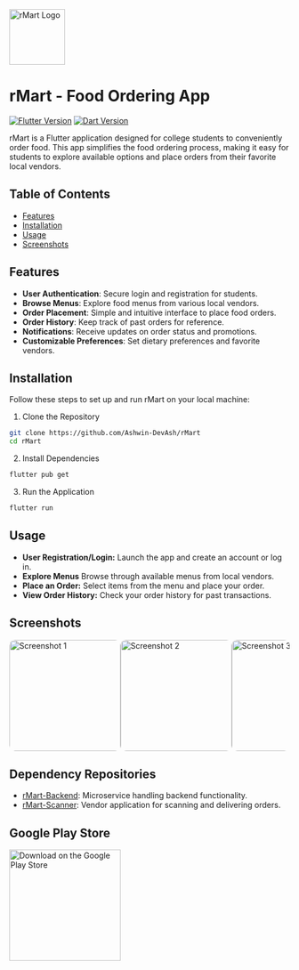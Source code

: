 <a href="https://play.google.com/store/apps/details?id=com.DevAsh.RMart&hl=en_IN&gl=IN">
  <img src="https://play-lh.googleusercontent.com/oJ3bOlsP9fN6gSTV6h9s47BlSR4Vf0WnDY8VtqmZJfOGTFTxKuryK4h3ufyvDJMr2mk=w240-h480-rw" alt="rMart Logo" width="100"/>
</a>

# rMart - Food Ordering App

[![Flutter Version](https://img.shields.io/badge/Flutter-v2.8.0-blue.svg)](https://flutter.dev/)
[![Dart Version](https://img.shields.io/badge/Dart-v2.15.0-blue.svg)](https://dart.dev/)

rMart is a Flutter application designed for college students to conveniently order food. This app simplifies the food ordering process, making it easy for students to explore available options and place orders from their favorite local vendors.

## Table of Contents

- [Features](#features)
- [Installation](#installation)
- [Usage](#usage)
- [Screenshots](#screenshots)

## Features

- **User Authentication**: Secure login and registration for students.
- **Browse Menus**: Explore food menus from various local vendors.
- **Order Placement**: Simple and intuitive interface to place food orders.
- **Order History**: Keep track of past orders for reference.
- **Notifications**: Receive updates on order status and promotions.
- **Customizable Preferences**: Set dietary preferences and favorite vendors.

## Installation

Follow these steps to set up and run rMart on your local machine:


1. Clone the Repository
```bash
git clone https://github.com/Ashwin-DevAsh/rMart
cd rMart
```

2. Install Dependencies
```bash
flutter pub get
```

3. Run the Application
```bash
flutter run
```

## Usage

- **User Registration/Login:** Launch the app and create an account or log in.
- **Explore Menus** Browse through available menus from local vendors.
- **Place an Order:** Select items from the menu and place your order.
- **View Order History:** Check your order history for past transactions.

## Screenshots

<div style="display: flex; justify-content: space-between; border-radius: 10px; overflow: hidden;">

  <img src="https://play-lh.googleusercontent.com/JNMUwB2mMogXtszuNWVYkDs6s-vIKvk3iEaiJXFPKH-L8eve0aI9bmu1wU3TyabcWpzY=w2560-h1440-rw" alt="Screenshot 1" style="width: 200px; border-radius: 10px;">

  <img src="https://play-lh.googleusercontent.com/E5a0QuDFs--bvUcJah83-Cw8q64W4YJJ40qZ2CpFPVWLdUsFgRyiD4v4-mdCPVzu4Tpp=w2560-h1440-rw" alt="Screenshot 2" style="width: 200px; border-radius: 10px;">

  <img src="https://play-lh.googleusercontent.com/epV4EAsjgNY7tfnXd__6Ck4m1z00oaaTfamHPdNMe7trffum3lzVRZRZ9uCASCpMBH8=w2560-h1440-rw" alt="Screenshot 3" style="width: 200px; border-radius: 10px;">

  <img src="https://play-lh.googleusercontent.com/QWakoEtQ2Q-ScJ9KYTprWp4MCsaT5x3vsVT3jOYsTtO4i-A9KOW9qrKg-1KFgNQKA0M=w2560-h1440-rw" alt="Screenshot 4" style="width: 200px; border-radius: 10px;">
  <img src="https://play-lh.googleusercontent.com/mpUxnAJtloNN-SpYAsVqIOMAfJXUz81Iaqax2RTZEG5C0N90hhhZA3yiekwDuKzAFg=w2560-h1440-rw" alt="Screenshot 5" style="width: 200px; border-radius: 10px;">
  

</div>


## Dependency Repositories
- [rMart-Backend](https://github.com/Ashwin-DevAsh/rMart-Backend): Microservice handling backend functionality.
- [rMart-Scanner](https://github.com/Ashwin-DevAsh/rMart-Scanner): Vendor application for scanning and delivering orders.


## Google Play Store

<a href="https://play.google.com/store/apps/details?id=com.DevAsh.RMart&hl=en_IN&gl=IN">
  <img src="https://play.google.com/intl/en_us/badges/static/images/badges/en_badge_web_generic.png" alt="Download on the Google Play Store" width="200">
</a>
